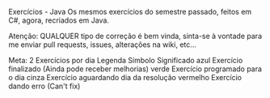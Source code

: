 Exercícios - Java
Os mesmos exercícios do semestre passado, feitos em C#, agora, recriados em Java.

Atenção: QUALQUER tipo de correção é bem vinda, sinta-se à vontade para me enviar pull requests, issues, alterações na wiki, etc...

Meta: 2 Exercícios por dia
Legenda
Símbolo	Significado
azul	Exercício finalizado (Ainda pode receber melhorias)
verde	Exercício programado para o dia
cinza	Exercício aguardando dia da resolução
vermelho	Exercício dando erro (Can't fix)
